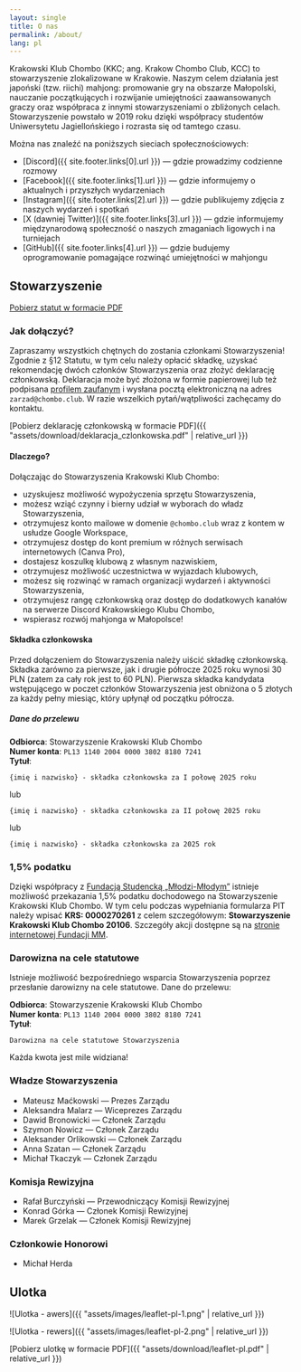 ```yaml
---
layout: single
title: O nas
permalink: /about/
lang: pl
---
```


Krakowski Klub Chombo (KKC; ang. Krakow Chombo Club, KCC) to stowarzyszenie zlokalizowane w Krakowie. Naszym celem działania jest japoński (tzw. riichi) mahjong: promowanie gry na obszarze Małopolski, nauczanie początkujących i rozwijanie umiejętności zaawansowanych graczy oraz współpraca z innymi stowarzyszeniami o zbliżonych celach. Stowarzyszenie powstało w 2019 roku dzięki współpracy studentów Uniwersytetu Jagiellońskiego i rozrasta się od tamtego czasu.

Można nas znaleźć na poniższych sieciach społecznościowych:
* [Discord]({{ site.footer.links[0].url }}) — gdzie prowadzimy codzienne rozmowy
* [Facebook]({{ site.footer.links[1].url }}) — gdzie informujemy o aktualnych i przyszłych wydarzeniach
* [Instagram]({{ site.footer.links[2].url }}) — gdzie publikujemy zdjęcia z naszych wydarzeń i spotkań
* [X (dawniej Twitter)]({{ site.footer.links[3].url }}) — gdzie informujemy międzynarodową społeczność o naszych zmaganiach ligowych i na turniejach
* [GitHub]({{ site.footer.links[4].url }}) — gdzie budujemy oprogramowanie pomagające rozwinąć umiejętności w mahjongu

## Stowarzyszenie

[Pobierz statut w formacie PDF](https://github.com/riichi/statute-pl/releases/download/release-2024-06-27/statut.pdf)

### Jak dołączyć?

Zapraszamy wszystkich chętnych do zostania członkami Stowarzyszenia!
Zgodnie z §12 Statutu, w tym celu należy opłacić składkę, uzyskać rekomendację dwóch członków Stowarzyszenia oraz złożyć deklarację członkowską.
Deklaracja może być złożona w formie papierowej lub też podpisana [profilem zaufanym](https://www.gov.pl/web/profilzaufany) i wysłana pocztą elektroniczną na adres `zarzad@chombo.club`.
W razie wszelkich pytań/wątpliwości zachęcamy do kontaktu.

[Pobierz deklarację członkowską w formacie PDF]({{ "assets/download/deklaracja_czlonkowska.pdf" | relative_url }})

#### Dlaczego?

Dołączając do Stowarzyszenia Krakowski Klub Chombo:

* uzyskujesz możliwość wypożyczenia sprzętu Stowarzyszenia,
* możesz wziąć czynny i bierny udział w wyborach do władz Stowarzyszenia,
* otrzymujesz konto mailowe w domenie `@chombo.club` wraz z kontem w usłudze Google Workspace,
* otrzymujesz dostęp do kont premium w różnych serwisach internetowych (Canva Pro),
* dostajesz koszulkę klubową z własnym nazwiskiem,
* otrzymujesz możliwość uczestnictwa w wyjazdach klubowych,
* możesz się rozwinąć w ramach organizacji wydarzeń i aktywności Stowarzyszenia,
* otrzymujesz rangę członkowską oraz dostęp do dodatkowych kanałów na serwerze Discord Krakowskiego Klubu Chombo,
* wspierasz rozwój mahjonga w Małopolsce!

#### Składka członkowska

Przed dołączeniem do Stowarzyszenia należy uiścić składkę członkowską.
Składka zarówno za pierwsze, jak i drugie półrocze 2025 roku wynosi 30 PLN (zatem za cały rok jest to 60 PLN).
Pierwsza składka kandydata wstępującego w poczet członków Stowarzyszenia jest obniżona o 5 złotych za każdy pełny miesiąc, który upłynął od początku półrocza.

##### Dane do przelewu

**Odbiorca**: Stowarzyszenie Krakowski Klub Chombo \
**Numer konta**: `PL13 1140 2004 0000 3802 8180 7241` \
**Tytuł**:
```
{imię i nazwisko} - składka członkowska za I połowę 2025 roku
```

lub
```
{imię i nazwisko} - składka członkowska za II połowę 2025 roku
```

lub
```
{imię i nazwisko} - składka członkowska za 2025 rok
```

### 1,5% podatku

Dzięki współpracy z [Fundacją Studencką „Młodzi-Młodym”](https://fsmm.pl/) istnieje możliwość przekazania 1,5% podatku dochodowego na Stowarzyszenie Krakowski Klub Chombo.
W tym celu podczas wypełniania formularza PIT należy wpisać **KRS: 0000270261** z celem szczegółowym: **Stowarzyszenie Krakowski Klub Chombo 20106**.
Szczegóły akcji dostępne są na [stronie internetowej Fundacji MM](https://fsmm.pl/20106/zagraj_z_nami_w_mahjonga).

### Darowizna na cele statutowe

Istnieje możliwość bezpośredniego wsparcia Stowarzyszenia poprzez przesłanie darowizny na cele statutowe.
Dane do przelewu:

**Odbiorca**: Stowarzyszenie Krakowski Klub Chombo \
**Numer konta**: `PL13 1140 2004 0000 3802 8180 7241` \
**Tytuł**:
```
Darowizna na cele statutowe Stowarzyszenia
```

Każda kwota jest mile widziana!

### Władze Stowarzyszenia

* Mateusz Maćkowski — Prezes Zarządu
* Aleksandra Malarz — Wiceprezes Zarządu
* Dawid Bronowicki — Członek Zarządu
* Szymon Nowicz — Członek Zarządu
* Aleksander Orlikowski — Członek Zarządu
* Anna Szatan — Członek Zarządu
* Michał Tkaczyk — Członek Zarządu

### Komisja Rewizyjna

* Rafał Burczyński — Przewodniczący Komisji Rewizyjnej
* Konrad Górka — Członek Komisji Rewizyjnej
* Marek Grzelak — Członek Komisji Rewizyjnej

### Członkowie Honorowi

* Michał Herda

## Ulotka

![Ulotka - awers]({{ "assets/images/leaflet-pl-1.png" | relative_url }})

![Ulotka - rewers]({{ "assets/images/leaflet-pl-2.png" | relative_url }})

[Pobierz ulotkę w formacie PDF]({{ "assets/download/leaflet-pl.pdf" | relative_url }})
